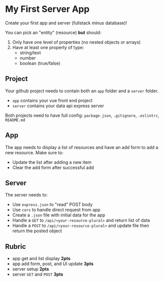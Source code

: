 My First Server App
===

Create your first app and server (fullstack minus database)!

You can pick an "entity" (resource) **but** should:

1. Only have one level of properties (no nested objects or arrays)
1. Have at least one property of type:
    * string/text
    * number
    * boolean (true/false)

## Project

Your github project needs to contain both an `app` folder and a `server` folder.

* `app` contains your vue front end project
* `server` contains your data api express server

Both projects need to have full config: `package.json`, `.gitignore`, `.eslintrc`, `README.md`

## App

The app needs to display a list of resources and have an add form to add a new resource. Make sure to:

* Update the list after adding a new item
* Clear the add form after successful add

## Server

The server needs to:

* Use `express.json` to "read" POST body
* Use `cors` to handle direct request from app
* Create a `.json` file with initial data for the app
* Handle a `GET` to `/api/<your-resource-plural>` and return list of data
* Handle a `POST` to `/api/<your-resource-plural>` and update file then return the posted object

## Rubric

* app get and list display **2pts**
* app add form, post, and UI update **3pts**
* server setup **2pts**
* server `GET` and `POST` **3pts**
